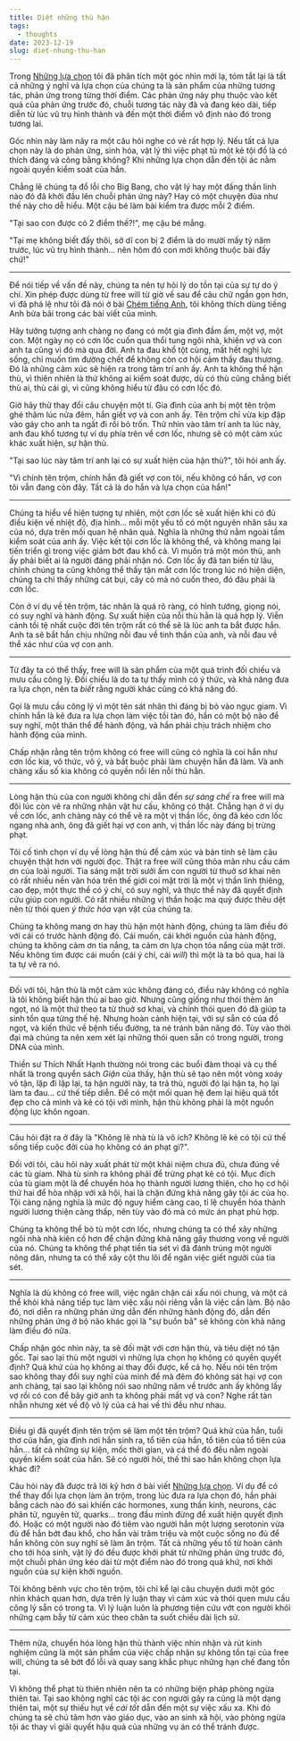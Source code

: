 ```yaml
---
title: Diệt những thù hận
tags:
  - thoughts
date: 2023-12-19
slug: diet-nhung-thu-han
---
```

Trong [Những lựa chọn](/nhung-lua-chon) tôi đã phân tích một góc nhìn mới lạ, tóm tắt lại là tất cả những ý nghĩ và lựa chọn của chúng ta là sản phẩm của những tương tác, phản ứng trong từng thời điểm. Các phản ứng này phụ thuộc vào kết quả của phản ứng trước đó, chuỗi tương tác này đã và đang kéo dài, tiếp diễn từ lúc vũ trụ hình thành và đến một thời điểm vô định nào đó trong tương lai.

Góc nhìn này làm nảy ra một câu hỏi nghe có vẻ rất hợp lý. Nếu tất cả lựa chọn này là do phản ứng, sinh hóa, vật lý thì việc phạt tù một kẻ tội đồ là có thích đáng và công bằng không? Khi những lựa chọn dẫn đến tội ác nằm ngoài quyền kiểm soát của hắn.

Chẳng lẽ chúng ta đổ lỗi cho Big Bang, cho vật lý hay một đấng thần linh nào đó đã khởi đầu lên chuỗi phản ứng này? Hay có một chuyện đùa như thế này cho dễ hiểu. Một cậu bé làm bài kiểm tra được mỗi 2 điểm.

"Tại sao con được có 2 điểm thế?!", mẹ cậu bé mắng.

"Tại mẹ không biết đấy thôi, sở dĩ con bị 2 điểm là do mười mấy tỷ năm trước, lúc vũ trụ hình thành... nên hôm đó con mới không thuộc bài đấy chứ!"

---

Để nói tiếp về vấn đề này, chúng ta nên tự hỏi lý do tồn tại của sự tự do ý chí. Xin phép được dùng từ free will từ giờ về sau để câu chữ ngắn gọn hơn, vì đã phá lệ như tôi đã nói ở bài [Chém tiếng Anh](/chem-tieng-anh), tôi không thích dùng tiếng Anh bừa bãi trong các bài viết của mình.

Hãy tưởng tượng anh chàng nọ đang có một gia đình đầm ấm, một vợ, một con. Một ngày nọ có cơn lốc cuốn qua thổi tung ngôi nhà, khiến vợ và con anh ta cũng vì đó mà qua đời. Anh ta đau khổ tột cùng, mất hết nghị lực sống, chỉ muốn tìm đường chết để không còn cơ hội cảm thấy đau thương. Đó là những cảm xúc sẽ hiện ra trong tâm trí anh ấy. Anh ta không thể hận thù, vì thiên nhiên là thứ không ai kiểm soát được, dù có thù cũng chẳng biết thù ai, thù cái gì, vì cũng không hiểu từ đâu có cơn lốc đó.

Giờ hãy thử thay đổi câu chuyện một tí. Gia đình của anh bị một tên trộm ghé thăm lúc nửa đêm, hắn giết vợ và con anh ấy. Tên trộm chỉ vừa kịp đập vào gáy cho anh ta ngất đi rồi bỏ trốn. Thử nhìn vào tâm trí anh ta lúc này, anh đau khổ tương tự ví dụ phía trên về cơn lốc, nhưng sẽ có một cảm xúc khác xuất hiện, sự hận thù.

"Tại sao lúc này tâm trí anh lại có sự xuất hiện của hận thù?", tôi hỏi anh ấy.

"Vì chính tên trộm, chính hắn đã giết vợ con tôi, nếu không có hắn, vợ con tôi vẫn đang còn đây. Tất cả là do hắn và lựa chọn của hắn!"

---

Chúng ta hiểu về hiện tượng tự nhiên, một cơn lốc sẽ xuất hiện khi có đủ điều kiện về nhiệt độ, địa hình... mỗi một yếu tố có một nguyên nhân sâu xa của nó, dựa trên mối quan hệ nhân quả. Nghĩa là những thứ nằm ngoài tầm kiểm soát của anh ấy. Việc kết tội cơn lốc là không thể, và không mang lại tiến triển gì trong việc giảm bớt đau khổ cả. Vì muốn trả một món thù, anh ấy phải biết ai là người đáng phải nhận nó. Cơn lốc ấy đã tan biến từ lâu, chính chúng ta cũng không thể thấy tận mắt cơn lốc trong lúc nó hiện diện, chúng ta chỉ thấy những cát bụi, cây cỏ mà nó cuốn theo, đó đâu phải là cơn lốc.

Còn ở ví dụ về tên trộm, tác nhân là quá rõ ràng, có hình tướng, giọng nói, có suy nghĩ và hành động. Sự xuất hiện của nỗi thù hằn là quá hợp lý. Viễn cảnh tồi tệ nhất cuộc đời tên trộm rất có thể sẽ là lúc anh ta bắt được hắn. Anh ta sẽ bắt hắn chịu những nỗi đau về tinh thần của anh, và nỗi đau về thể xác như của vợ con anh.

---

Từ đây ta có thể thấy, free will là sản phẩm của một quá trình đối chiếu và mưu cầu công lý. Đối chiếu là do ta tự thấy mình có ý thức, và khả năng đưa ra lựa chọn, nên ta _biết_ rằng người khác cũng có khả năng đó.

Gọi là mưu cầu công lý vì một tên sát nhân thì đáng bị bỏ vào ngục giam. Vì chính hắn là kẻ đưa ra lựa chọn làm việc tồi tàn đó, hắn có một bộ não để suy nghĩ, một thân thể để hành động, và hắn phải chịu trách nhiệm cho hành động của mình.

Chấp nhận rằng tên trộm không có free will cũng có nghĩa là coi hắn như cơn lốc kia, vô thức, vô ý, và bắt buộc phải làm chuyện hắn đã làm. Và anh chàng xấu số kia không có quyền nổi lên nỗi thù hằn.

---

Lòng hận thù của con người không chỉ dẫn đến _sự sáng chế_ ra free will mà đôi lúc còn vẽ ra những nhân vật hư cấu, không có thật. Chẳng hạn ở ví dụ về cơn lốc, anh chàng này có thể vẽ ra một vị thần lốc, ông đã kéo cơn lốc ngang nhà anh, ông đã giết hại vợ con anh, vị thần lốc này đáng bị trừng phạt.

Tôi cố tình chọn ví dụ về lòng hận thù để cảm xúc và bản tính sẽ làm câu chuyện thật hơn với người đọc. Thật ra free will cũng thỏa mãn nhu cầu cảm ơn của loài người. Tia sáng mặt trời sưởi ấm con người từ thuở sơ khai nên có rất nhiều nền văn hóa trên thế giới coi mặt trời là một vị thần linh thiêng, cao đẹp, một thực thể có ý chí, có suy nghĩ, và thực thể này đã quyết định cứu giúp con người. Có rất nhiều những vị thần hoặc ma quỷ được thêu dệt nên từ thói quen _ý thức hóa_ vạn vật của chúng ta.

Chúng ta không mang ơn hay thù hận một hành động, chúng ta làm điều đó với cái có trước hành động đó. Cái muốn, cái khởi nguồn của hành động, chúng ta không cảm ơn tia nắng, ta cảm ơn lựa chọn tỏa nắng của mặt trời. Nếu không tìm được cái muốn (cái ý chí, cái _will_) thì một là ta bỏ qua, hai là ta tự vẽ ra nó.

---

Đối với tôi, hận thù là một cảm xúc không đáng có, điều này không có nghĩa là  tôi không biết hận thù ai bao giờ. Nhưng cũng giống như thói thèm ăn ngọt, nó là một thứ theo ta từ thuở sơ khai, và chính thói quen đó đã giúp ta sinh tồn qua từng thế hệ. Nhưng hoàn cảnh hiện tại, với sự sẵn có của đồ ngọt, và kiến thức về bệnh tiểu đường, ta né tránh bản năng đó. Tùy vào thời đại mà chúng ta nên xem xét lại những thói quen sẵn có trong người, trong DNA của mình.

Thiền sư Thích Nhất Hạnh thường nói trong các buổi đàm thoại và cụ thể nhất là trong quyển sách _Giận_ của thầy, hận thù sẽ tạo nên một vòng xoáy vô tận, lặp đi lặp lại, ta hận người này, ta trả thù, người đó lại hận ta, họ lại làm ta đau... cứ thế tiếp diễn. Để có một mối quan hệ đem lại hiệu quả tốt đẹp cho cả mình và kẻ có tội với mình, hận thù không phải là một nguồn động lực khôn ngoan.

---

Câu hỏi đặt ra ở đây là "Không lẽ nhà tù là vô ích? Không lẽ kẻ có tội cứ thế sống tiếp cuộc đời của họ không có án phạt gì?".

Đối với tôi, câu hỏi này xuất phát từ một khái niệm chưa đủ, chưa đúng về các tù giam. Nhà tù sinh ra không phải để trừng phạt kẻ có tội. Mục đích của tù giam một là để chuyển hóa họ thành người lương thiện, cho họ cơ hội thứ hai để hòa nhập với xã hội, hai là chặn đứng khả năng gây tội ác của họ. Tội càng nặng nghĩa là mức độ nguy hiểm càng cao, tỉ lệ chuyển hóa thành người lương thiện càng thấp, nên tùy vào đó mà có mức án phạt phù hợp.

Chúng ta không thể bỏ tù một cơn lốc, nhưng chúng ta có thể xây những ngôi nhà nhà kiên cố hơn để chặn đứng khả năng gây thương vong về người của nó. Chúng ta không thể phạt tiền tia sét vì đã đánh trúng một người nông dân, nhưng ta có thể xây cột thu lôi để ngăn việc giết người của tia sét.

---

Nghĩa là dù không có free will, việc ngăn chặn cái xấu nói chung, và một cá thể khỏi khả năng tiếp tục làm việc xấu nói riêng vẫn là việc cần làm. Bộ não đó, nơi diễn ra những phản ứng dẫn đến những hành động đó, dẫn đến những phản ứng ở bộ não khác gọi là "sự buồn bã" sẽ không còn khả năng làm điều đó nữa.

Chấp nhận góc nhìn này, ta sẽ đối mặt với cơn hận thù, và tiêu diệt nó tận gốc. Tại sao lại thù một người vì những lựa chọn họ không có quyền quyết định? Quá khứ của họ không ai thay đổi được, kể cả họ. Nếu nói tên trộm sao không thay đổi suy nghĩ của mình để mà đêm đó không sát hại vợ con anh chàng, tại sao lại không nói sao những năm về trước anh ấy không lấy vợ rồi có con để bây giờ anh ta không phải mất vợ và con? Nghe rất tàn nhẫn nhưng xét về độ vô lý của cả hai vế thì đều như nhau.

---

Điều gì đã quyết định tên trộm sẽ làm một tên trộm? Quá khứ của hắn, tuổi thơ của hắn, gia đình nơi hắn sinh ra, tổ tiên của hắn, tổ tiên của tổ tiên của hắn... tất cả những sự kiện, mốc thời gian, và cá thể đó đều nằm ngoài quyền kiểm soát của hắn. Sẽ có người hỏi, thế thì sao hắn không chọn lựa khác đi?

Câu hỏi này đã được trả lời kỹ hơn ở bài viết [Những lựa chọn](/nhung-lua-chon). Ví dụ để có thể thay đổi lựa chọn làm ăn trộm, trong lúc đưa ra lựa chọn đó, hắn phải bằng cách nào đó sai khiến các hormones, xung thần kinh, neurons, các phân tử, nguyên tử, quarks... trong đầu mình đừng để xuất hiện quyết định đó. Hoặc có một người nào đó tiêm vào người hắn một lượng serotonin vừa đủ để hắn bớt đau khổ, cho hắn vài trăm triệu và một cuộc sống no đủ để hắn không còn suy nghĩ sẽ làm ăn trộm. Tất cả những yếu tố từ hoàn cảnh cho tới hóa sinh, vật lý đó đều được khởi phát từ những phản ứng trước đó, một chuỗi phản ứng kéo dài từ một điểm nào đó trong quá khứ, nơi khởi nguồn của sự kiện khởi nguồn.

Tôi không bênh vực cho tên trộm, tôi chỉ kể lại câu chuyện dưới một góc nhìn khách quan hơn, dựa trên lý luận thay vì cảm xúc và thói quen mưu cầu công lý sẵn có trong ta. Vì lý luận luôn là phương tiện cứu vớt con người khỏi những cạm bẫy từ cảm xúc theo chân ta suốt chiều dài lịch sử.

---

Thêm nữa, chuyển hóa lòng hận thù thành việc nhìn nhận và rút kinh nghiệm cũng là một sản phẩm của việc chấp nhận sự không tồn tại của free will, chúng ta sẽ bớt đổ lỗi và quay sang khắc phục những hạn chế đang tồn tại.

Vì không thể phạt tù thiên nhiên nên ta có những biện pháp phòng ngừa thiên tai. Tại sao không nghĩ các tội ác con người gây ra cũng là một dạng thiên tai, một sự thiếu hụt về _cái tốt_ dẫn đến một sự việc xấu xa. Khi đó chúng ta sẽ chú tâm hơn vào giáo dục, vào an sinh xã hội, vào phòng ngừa tội ác thay vì giải quyết hậu quả của những vụ án có thể tránh được.
